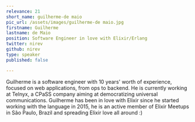 ```yaml
---
relevance: 21
short_name: guilherme-de maio
pic_url: /assets/images/guilherme-de maio.jpg
firstname: Guilherme
lastname: de Maio
position: Software Engineer in love with Elixir/Erlang
twitter: nirev
github: nirev
type: speaker
published: false

---
```

<p>Guilherme is a software engineer with 10 years' worth of experience, focused on web applications, from ops to backend. He is currently working at Telnyx, a CPaSS company aiming at democratizing universal communications. Guilherme has been in love with Elixir since he started working with the language in 2015, he is an active member of Elixir Meetups in São Paulo, Brazil and spreading Elixir love all around :) </p>
